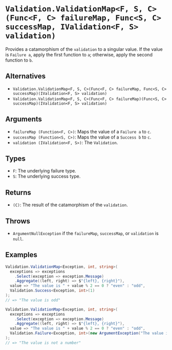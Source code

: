 # `Validation.ValidationMap<F, S, C>(Func<F, C> failureMap, Func<S, C> successMap, IValidation<F, S> validation)`

Provides a catamorphism of the `validation` to a singular value. If the value is `Failure a`, apply the first function to `a`; otherwise, apply the second function to `b`.

## Alternatives

* `Validation.ValidationMap<F, S, C>(Func<F, C> failureMap, Func<S, C> successMap)(IValidation<F, S> validation)`
* `Validation.ValidationMap<F, S, C>(Func<F, C> failureMap)(Func<S, C> successMap)(IValidation<F, S> validation)`

## Arguments

* `failureMap (Function<F, C>)`: Maps the value of a `Failure a` to `c`.
* `successMap (Function<S, C>)`: Maps the value of a `Success b` to `c`.
* `validation (IValidation<F, S>)`: The `Validation`.

## Types

* `F`: The underlying failure type.
* `S`: The underlying success type.

## Returns

* `(C)`: The result of the catamorphism of the `validation`.

## Throws

* `ArgumentNullException` if the `failureMap`, `successMap`, or `validation` is `null`.

## Examples

```csharp
Validation.ValidationMap<Exception, int, string>(
  exceptions => exceptions
    .Select(exception => exception.Message)
    .Aggregate((left, right) => $"{left}, {right}"),
  value => "The value is " + value % 2 == 0 ? "even" : "odd",
  Validation.Success<Exception, int>(1)
);
// => "The value is odd"

Validation.ValidationMap<Exception, int, string>(
  exceptions => exceptions
    .Select(exception => exception.Message)
    .Aggregate((left, right) => $"{left}, {right}"),
  value => "The value is " + value % 2 == 0 ? "even" : "odd",
  Validation.Failure<Exception, int>(new ArgumentException("The value is not a number"))
);
// => "The value is not a number"
```
